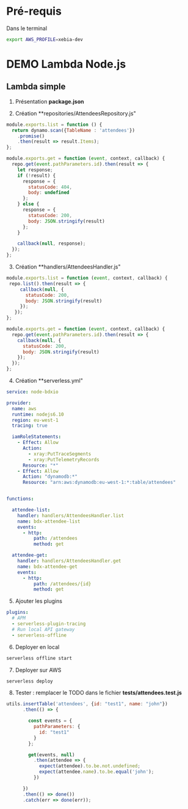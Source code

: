 
# Pré-requis
Dans le terminal
```bash
export AWS_PROFILE=xebia-dev
```

# DEMO Lambda Node.js

## Lambda simple

1. Présentation **package.json**

2. Création **repositories/AttendeesRepository.js"
```javascript
module.exports.list = function () {
  return dynamo.scan({TableName : 'attendees'})
    .promise()
    .then(result => result.Items);
};

module.exports.get = function (event, context, callback) {
  repo.get(event.pathParameters.id).then(result => {
    let response;
    if (!result) {
      response = {
        statusCode: 404,
        body: undefined
      };
    } else {
      response = {
        statusCode: 200,
        body: JSON.stringify(result)
      };
    }

    callback(null, response);
  });
};
```

3. Création **handlers/AttendeesHandler.js"
```javascript
module.exports.list = function (event, context, callback) {
 repo.list().then(result => {
     callback(null, {
       statusCode: 200,
       body: JSON.stringify(result)
     });
   });
};

module.exports.get = function (event, context, callback) {
  repo.get(event.pathParameters.id).then(result => {
    callback(null, {
      statusCode: 200,
      body: JSON.stringify(result)
    });
  });
};
```
4. Création **serverless.yml"
```yaml
service: node-bdxio

provider:
  name: aws
  runtime: nodejs6.10
  region: eu-west-1
  tracing: true

  iamRoleStatements:
    - Effect: Allow
      Action:
        - xray:PutTraceSegments
        - xray:PutTelemetryRecords
      Resource: "*"
    - Effect: Allow
      Action: "dynamodb:*"
      Resource: "arn:aws:dynamodb:eu-west-1:*:table/attendees"


functions:

  attendee-list:
    handler: handlers/AttendeesHandler.list
    name: bdx-attendee-list
    events:
      - http:
          path: /attendees
          method: get

  attendee-get:
    handler: handlers/AttendeesHandler.get
    name: bdx-attendee-get
    events:
      - http:
          path: /attendees/{id}
          method: get

```

5. Ajouter les plugins
```yaml
plugins:
  # APM
  - serverless-plugin-tracing
  # Run local API gateway
  - serverless-offline
```

6. Deployer en local
```bash
serverless offline start
```

7. Deployer sur AWS
```bash
serverless deploy
```

8. Tester : remplacer le TODO dans le fichier **tests/attendees.test.js**
```javascript
utils.insertTable('attendees', {id: "test1", name: "john"})
      .then(() => {

        const events = {
          pathParameters: {
            id: "test1"
          }
        };

        get(events, null)
          .then(attendee => {
            expect(attendee).to.be.not.undefined;
            expect(attendee.name).to.be.equal('john');
          })

      })
      .then(() => done())
      .catch(err => done(err));
```

